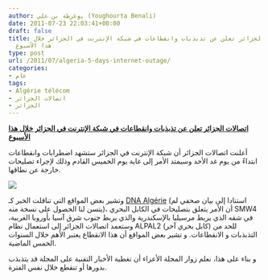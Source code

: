 ```yaml
---
author: يوغرطة بن علي (Youghourta Benali)
date: 2011-07-23 22:03:41+00:00
draft: false
title: اتصالات الجزائر تعلن عن تذبذبات وانقطاعات في شبكة الإنترنت في الجزائر خلال
  هذا الأسبوع
type: post
url: /2011/07/algeria-5-days-internet-outage/
categories:
- عام
tags:
- Algérie télécom
- اتصالات الجزائر
- الجزائر
---
```


[**اتصالات الجزائر تعلن عن تذبذبات وانقطاعات في شبكة الإنترنت في الجزائر خلال هذا الأسبوع**](https://www.it-scoop.com/2011/07/algeria-5-days-internet-outage/)




أعلنت اتصالات الجزائر أن شبكة الإنترنت في الجزائر ستشهد اضطرابات وانقطاعات ابتداءً من يوم غد الأحد وسيمتد الأمر إلى غاية يوم الخميس القادم وذلك لإجراء تصليحات خارجة عن نطاقها.




[![](https://www.it-scoop.com/wp-content/uploads/2011/02/internet-algerie.jpg)
](https://www.it-scoop.com/2011/07/algeria-5-days-internet-outage/)




وتشير بعض المواقع التي تناقلت الخبر كـ [DNA Algérie](http://www.dna-algerie.com/medias/algerie-internet-perturbe-pendant-5-jours-independamment-de-la-volonte-d-algerie-telecom-2) (استنادا إلى بيان صحفي لم يتسن لنا الحصول على نسخة منه)، أن الأمر يتعلق بتصليحات في الكابل البحري SMW4 في شقه الذي يربط مرسيليا بالإسكندرية والذي يربط جنوب شرق آسيا بأوروبا الغربية، وستعمد اتصالات الجزائر إلى استعمال نظام ALPAL2 (كابل بحري آخر) للحد من التذبذبات و الانقطاعات. و تشير بعض المواقع أن هذا الانقطاع يعتبر الأهم خلال السنوات الخمس الماضية.




و بناء على هذا، نعلم زوار المجلة الأعزاء أن تغطية الأخبار التقنية على المجلة قد يتذبذب بدورها أو تنقطع خلال نفس الفترة.
